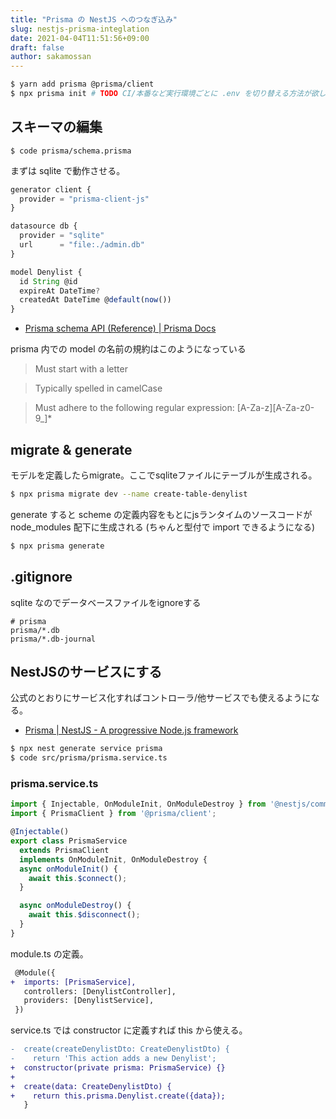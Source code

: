 ```yaml
---
title: "Prisma の NestJS へのつなぎ込み"
slug: nestjs-prisma-integlation
date: 2021-04-04T11:51:56+09:00
draft: false
author: sakamossan
---
```


```bash
$ yarn add prisma @prisma/client
$ npx prisma init # TODO CI/本番など実行環境ごとに .env を切り替える方法が欲しい
```

## スキーマの編集

```
$ code prisma/schema.prisma
```

まずは sqlite で動作させる。

```js
generator client {
  provider = "prisma-client-js"
}

datasource db {
  provider = "sqlite"
  url      = "file:./admin.db"
}

model Denylist {
  id String @id
  expireAt DateTime?
  createdAt DateTime @default(now())
}
```

- [Prisma schema API (Reference) | Prisma Docs](https://www.prisma.io/docs/reference/api-reference/prisma-schema-reference#model-fields)

prisma 内での model の名前の規約はこのようになっている

> Must start with a letter

> Typically spelled in camelCase

> Must adhere to the following regular expression: [A-Za-z][A-Za-z0-9_]*


## migrate & generate

モデルを定義したらmigrate。ここでsqliteファイルにテーブルが生成される。

```bash 
$ npx prisma migrate dev --name create-table-denylist
```

generate すると scheme の定義内容をもとにjsランタイムのソースコードが node_modules 配下に生成される (ちゃんと型付で import できるようになる)

```bash
$ npx prisma generate
```

## .gitignore

sqlite なのでデータベースファイルをignoreする

```
# prisma
prisma/*.db
prisma/*.db-journal
```

## NestJSのサービスにする

公式のとおりにサービス化すればコントローラ/他サービスでも使えるようになる。

- [Prisma | NestJS - A progressive Node.js framework](https://docs.nestjs.com/recipes/prisma)

```bash
$ npx nest generate service prisma
$ code src/prisma/prisma.service.ts
```

### prisma.service.ts

```ts
import { Injectable, OnModuleInit, OnModuleDestroy } from '@nestjs/common';
import { PrismaClient } from '@prisma/client';

@Injectable()
export class PrismaService
  extends PrismaClient
  implements OnModuleInit, OnModuleDestroy {
  async onModuleInit() {
    await this.$connect();
  }

  async onModuleDestroy() {
    await this.$disconnect();
  }
}
```

module.ts の定義。

```diff
 @Module({
+  imports: [PrismaService],
   controllers: [DenylistController],
   providers: [DenylistService],
 })
```

service.ts では constructor に定義すれば this から使える。

```diff
-  create(createDenylistDto: CreateDenylistDto) {
-    return 'This action adds a new Denylist';
+  constructor(private prisma: PrismaService) {}
+
+  create(data: CreateDenylistDto) {
+    return this.prisma.Denylist.create({data});
   }
```
